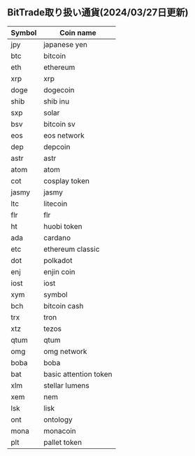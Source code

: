 BitTrade取り扱い通貨(2024/03/27日更新)
------------------------------------------------------
Symbol | Coin name
------------ | ------------
jpy | japanese yen
btc | bitcoin
eth | ethereum
xrp | xrp
doge | dogecoin
shib | shib inu
sxp | solar
bsv | bitcoin sv
eos | eos network
dep | depcoin
astr | astr
atom | atom
cot | cosplay token
jasmy | jasmy
ltc | litecoin
flr | flr
ht | huobi token
ada | cardano
etc | ethereum classic
dot | polkadot
enj | enjin coin
iost | iost
xym | symbol
bch | bitcoin cash
trx | tron
xtz | tezos
qtum | qtum
omg | omg network
boba | boba
bat | basic attention token
xlm | stellar lumens
xem | nem
lsk | lisk
ont | ontology
mona | monacoin
plt | pallet token

